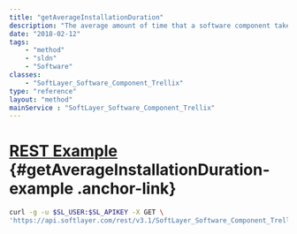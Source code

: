 ```yaml
---
title: "getAverageInstallationDuration"
description: "The average amount of time that a software component takes to install."
date: "2018-02-12"
tags:
    - "method"
    - "sldn"
    - "Software"
classes:
    - "SoftLayer_Software_Component_Trellix"
type: "reference"
layout: "method"
mainService : "SoftLayer_Software_Component_Trellix"
---
```


# [REST Example](#getAverageInstallationDuration-example) <a href="/article/rest/"><i class="fas fa-question"></i></a> {#getAverageInstallationDuration-example .anchor-link} 
```bash
curl -g -u $SL_USER:$SL_APIKEY -X GET \
'https://api.softlayer.com/rest/v3.1/SoftLayer_Software_Component_Trellix/{SoftLayer_Software_Component_TrellixID}/getAverageInstallationDuration'
```
